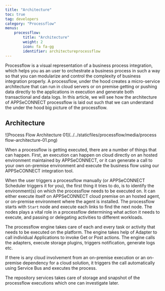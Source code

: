 ```yaml
---
title: "Architecture"
toc: true
tag: developers
category: "Processflow"
menus: 
    processflow:
        title: "Architecture"
        weight: 2
        icon: fa fa-gg
        identifier: architectureprocessflow
---
```

Processflow is a visual representation of a business process integration, which helps you as an user
to orchestrate a business process in such a way so that you can modularize and control the complexity
of business integration properly. A processflow, under the hood creates a micro-service architecture
that can run in cloud servers or on premise getting or pushing data directly to the applications 
in execution and generate both transactional and data logs. In this article, we will see how the 
architecture of APPSeCONNECT processflow is laid out such that we can understand the under the hood big 
picture of the processflow. 

## Architecture


![Process Flow Architecture 01](../../staticfiles/processflow/media/process flow-architecture-01.png)  

When a processflow is getting executed, there are a number of things that can happen. First, an execution 
can happen on cloud directly on an hosted environment maintained by APPSeCONNECT, or it can generate a call
to your own on-premise environment and execute the business flow using our APPSeCONNECT integration tool. 

When the user triggers a processflow manually (or APPSeCONNECT Scheduler triggers it for you), the first thing 
it tries to do, is to identify the environment(s) on which the processflow needs to be executed on. It can either
execute itself on APPSeCONNECT cloud premise on an hosted agent, or on-premise environment where the agent
is installed. The processflow starts with `Start` node and execute each links to find the next node. 
The nodes plays a vital role in a processflow determining what action it needs to execute, and passing or delegating
activities to different workloads. 

The processflow engine takes care of each and every task or activity that needs to be executed on the platform. The 
engine takes help of Adapter to call individual Applications to invoke Get or Post actions. The engine calls the 
adapters, execute storage plugins, triggers notification, generate logs etc. 

If there is any cloud involvement from an on-premise execution or an on-premise dependency for a 
cloud solution, it triggers the call automatically using Service Bus and executes the process. 

The repository services takes care of storage and snapshot of the processflow executions which one can investigate later.


